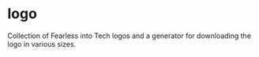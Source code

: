 # logo
Collection of Fearless into Tech logos and a generator for downloading the logo in various sizes.
